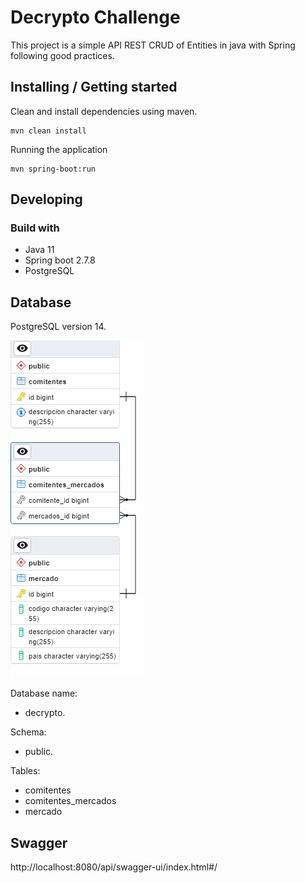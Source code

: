 # Decrypto Challenge

This project is a simple API REST CRUD of Entities in java with Spring following good practices.

## Installing / Getting started

Clean and install dependencies using maven.

```
mvn clean install
```

Running the application 

```
mvn spring-boot:run
```

## Developing

### Build with

* Java 11
* Spring boot 2.7.8
* PostgreSQL 

## Database

PostgreSQL version 14. 

<img src="./images/databaseERD.png" alt="Database ERD">

Database name: 
* decrypto.

Schema: 
* public.

Tables: 
* comitentes
* comitentes_mercados
* mercado

## Swagger 

http://localhost:8080/api/swagger-ui/index.html#/
